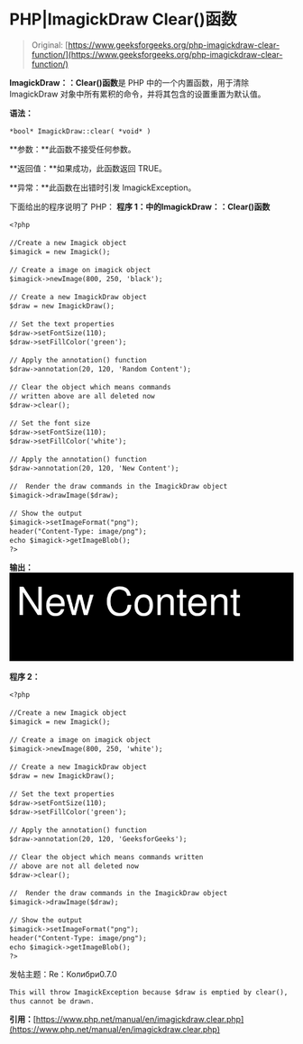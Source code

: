 # PHP|ImagickDraw Clear()函数

> Original: [https://www.geeksforgeeks.org/php-imagickdraw-clear-function/](https://www.geeksforgeeks.org/php-imagickdraw-clear-function/)

**ImagickDraw：：Clear()函数**是 PHP 中的一个内置函数，用于清除 ImagickDraw 对象中所有累积的命令，并将其包含的设置重置为默认值。

**语法：**

```
*bool* ImagickDraw::clear( *void* )
```

**参数：**此函数不接受任何参数。

**返回值：**如果成功，此函数返回 TRUE。

**异常：**此函数在出错时引发 ImagickException。

下面给出的程序说明了 PHP：
**程序 1：**中的**ImagickDraw：：Clear()函数**

```
<?php

//Create a new Imagick object
$imagick = new Imagick();

// Create a image on imagick object
$imagick->newImage(800, 250, 'black');

// Create a new ImagickDraw object
$draw = new ImagickDraw();

// Set the text properties
$draw->setFontSize(110);
$draw->setFillColor('green');

// Apply the annotation() function
$draw->annotation(20, 120, 'Random Content');

// Clear the object which means commands
// written above are all deleted now
$draw->clear();

// Set the font size
$draw->setFontSize(110);
$draw->setFillColor('white');

// Apply the annotation() function
$draw->annotation(20, 120, 'New Content');

//  Render the draw commands in the ImagickDraw object
$imagick->drawImage($draw);

// Show the output
$imagick->setImageFormat("png");
header("Content-Type: image/png");
echo $imagick->getImageBlob();
?>
```

**输出：**
![](img/71f18a4c181cf7832f1f3e65f0db98d6.png)

**程序 2：**

```
<?php

//Create a new Imagick object
$imagick = new Imagick();

// Create a image on imagick object
$imagick->newImage(800, 250, 'white');

// Create a new ImagickDraw object
$draw = new ImagickDraw();

// Set the text properties
$draw->setFontSize(110);
$draw->setFillColor('green');

// Apply the annotation() function
$draw->annotation(20, 120, 'GeeksforGeeks');

// Clear the object which means commands written
// above are not all deleted now
$draw->clear();

//  Render the draw commands in the ImagickDraw object
$imagick->drawImage($draw);

// Show the output
$imagick->setImageFormat("png");
header("Content-Type: image/png");
echo $imagick->getImageBlob();
?>
```

发帖主题：Re：Колибри0.7.0

```
This will throw ImagickException because $draw is emptied by clear(), thus cannot be drawn.
```

**引用：**[https://www.php.net/manual/en/imagickdraw.clear.php](https://www.php.net/manual/en/imagickdraw.clear.php)